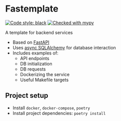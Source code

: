 Fastemplate
===========

[![Code style: black](https://img.shields.io/badge/code%20style-black-000000.svg)](https://github.com/psf/black)
[![Checked with mypy](http://www.mypy-lang.org/static/mypy_badge.svg)](http://mypy-lang.org/)

A template for backend services 

* Based on [FastAPI](https://fastapi.tiangolo.com/)
* Uses [async SQLAlchemy](https://docs.sqlalchemy.org/en/14/orm/extensions/asyncio.html) for database interaction
* Includes examples of:
  - API endpoints
  - DB initialization
  - DB requests  
  - Dockerizing the service
  - Useful Makefile targets

## Project setup

* Install `docker`, `docker-compose`, `poetry`
* Install project dependencies: `poetry install`
